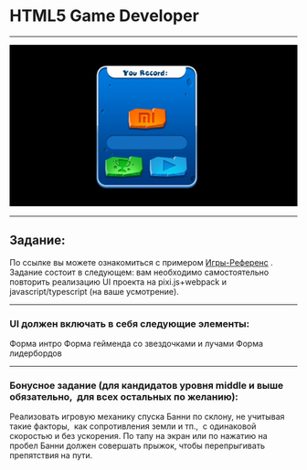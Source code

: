 # HTML5 Game Developer


___
![](readme/preview_new.gif) 
___
## Задание:
По ссылке вы можете ознакомиться с примером [Игры-Референс](https://mi-bunny-ride-test.web.app/game/) . Задание состоит в следующем: вам необходимо самостоятельно повторить реализацию UI проекта на pixi.js+webpack и javascript/typescript (на ваше усмотрение).
___
### UI должен включать в себя следующие элементы:
Форма интро
Форма гейменда со звездочками и лучами
Форма лидербордов
___
### Бонусное задание (для кандидатов уровня middle и выше обязательно,  для всех остальных по желанию):

Реализовать игровую механику спуска Банни по склону, не учитывая такие факторы,  как сопротивления земли и тп.,  с одинаковой скоростью и без ускорения. По тапу на экран или по нажатию на пробел Банни должен совершать прыжок, чтобы перепрыгивать препятствия на пути.


